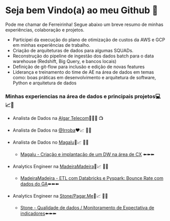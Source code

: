 # Seja bem Vindo(a) ao meu Github 🤪
Pode me chamar de Ferreirinha! Segue abaixo um breve resumo de minhas experiências, colaboração e projetos. 

* Participei da execução do plano de otimização de custos da AWS e GCP em minhas experiências de trabalho.
* Criação de arquiteturas de dados para algumas SQUADs.
* Reconstrução do pipeline de ingestão dos dados batch para o data warehouse (Redshift, Big Query, e bancos locais)
* Definição de git-flow para inclusão e edição de novas features
* Liderança e treinamento do time de AE na área de dados em temas como: boas práticas em desenvolvimento e arquitetura de software, Python e arquitetura de dados

### Minhas experiencias na área de dados e principais projetos💻📈🎲
* Analista de Dados na [Algar Telecom](https://algartelecom.com.br/)💚📞🌐 📺

* Analista de Dados na [@Irroba](https://www.irroba.com.br/)❤️📈 👨‍💻

* Analista de Dados no [Magalu](https://www.magazineluiza.com.br/)💙📈 👨‍💻
  * [Magalu - Criação e implantação de um DW na área de CX](https://github.com/fsfer01/dw_cx_magalu) ⬅️⬅️⬅️
    
* Analytics Engineer na [MadeiraMadeira](https://www.madeiramadeira.com.br/)🧡📈 👨‍💻
  * [MadeiraMadeira - ETL com Databricks e Pyspark: Bounce Rate com dados do GA](https://github.com/fsfer01/databricks_pyspark_bounce_rate_google_analytics_mm)⬅️⬅️⬅️
    
* Analytics Engineer na [Stone/Pagar.Me](https://www.stone.com.br/)💚📈 👨‍💻
  * [Stone - Qualidade de dados / Monitoramento de Expectativa de indicadores](https://github.com/fsfer01/qualidade_de_dados/tree/main/monitoramento/expectativa_indicadores)⬅️⬅️⬅️


